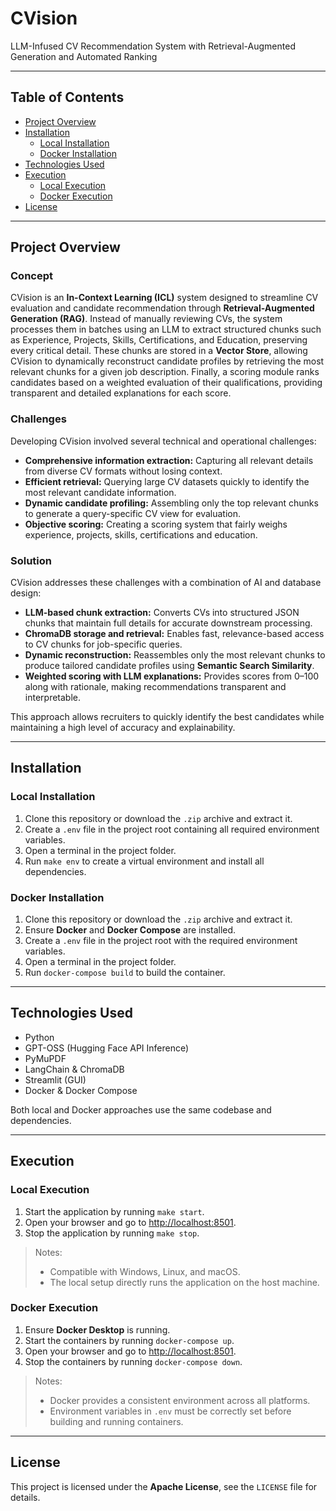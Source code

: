 # CVision

LLM-Infused CV Recommendation System with Retrieval-Augmented Generation and Automated Ranking

---

## Table of Contents

- [Project Overview](#project-overview)
- [Installation](#installation)
  - [Local Installation](#local-installation)
  - [Docker Installation](#docker-installation)
- [Technologies Used](#technologies-used)
- [Execution](#execution)
  - [Local Execution](#local-execution)
  - [Docker Execution](#docker-execution)
- [License](#license)

---

## Project Overview

### Concept

CVision is an **In-Context Learning (ICL)** system designed to streamline CV evaluation and candidate recommendation through **Retrieval-Augmented Generation (RAG)**. Instead of manually reviewing CVs, the system processes them in batches using an LLM to extract structured chunks such as Experience, Projects, Skills, Certifications, and Education, preserving every critical detail. These chunks are stored in a **Vector Store**, allowing CVision to dynamically reconstruct candidate profiles by retrieving the most relevant chunks for a given job description. Finally, a scoring module ranks candidates based on a weighted evaluation of their qualifications, providing transparent and detailed explanations for each score.

### Challenges

Developing CVision involved several technical and operational challenges:

- **Comprehensive information extraction:** Capturing all relevant details from diverse CV formats without losing context.  
- **Efficient retrieval:** Querying large CV datasets quickly to identify the most relevant candidate information.  
- **Dynamic candidate profiling:** Assembling only the top relevant chunks to generate a query-specific CV view for evaluation.  
- **Objective scoring:** Creating a scoring system that fairly weighs experience, projects, skills, certifications and education.  

### Solution

CVision addresses these challenges with a combination of AI and database design:

- **LLM-based chunk extraction:** Converts CVs into structured JSON chunks that maintain full details for accurate downstream processing.  
- **ChromaDB storage and retrieval:** Enables fast, relevance-based access to CV chunks for job-specific queries.  
- **Dynamic reconstruction:** Reassembles only the most relevant chunks to produce tailored candidate profiles using **Semantic Search Similarity**.  
- **Weighted scoring with LLM explanations:** Provides scores from 0–100 along with rationale, making recommendations transparent and interpretable.  

This approach allows recruiters to quickly identify the best candidates while maintaining a high level of accuracy and explainability.  

---

## Installation

### Local Installation

1. Clone this repository or download the `.zip` archive and extract it.  
2. Create a `.env` file in the project root containing all required environment variables.  
3. Open a terminal in the project folder.  
4. Run `make env` to create a virtual environment and install all dependencies.  

### Docker Installation

1. Clone this repository or download the `.zip` archive and extract it.  
2. Ensure **Docker** and **Docker Compose** are installed.  
3. Create a `.env` file in the project root with the required environment variables.  
4. Open a terminal in the project folder.  
5. Run `docker-compose build` to build the container.  

---

## Technologies Used

- Python  
- GPT-OSS (Hugging Face API Inference)  
- PyMuPDF  
- LangChain & ChromaDB  
- Streamlit (GUI)  
- Docker & Docker Compose  

Both local and Docker approaches use the same codebase and dependencies.

---

## Execution

### Local Execution

1. Start the application by running `make start`.  
2. Open your browser and go to <http://localhost:8501>.  
3. Stop the application by running `make stop`.  

> Notes:  
>
> - Compatible with Windows, Linux, and macOS.  
> - The local setup directly runs the application on the host machine.  

### Docker Execution

1. Ensure **Docker Desktop** is running.  
2. Start the containers by running `docker-compose up`.  
3. Open your browser and go to <http://localhost:8501>.  
4. Stop the containers by running `docker-compose down`.  

> Notes:  
>
> - Docker provides a consistent environment across all platforms.  
> - Environment variables in `.env` must be correctly set before building and running containers.  

---

## License

This project is licensed under the **Apache License**, see the `LICENSE` file for details.
